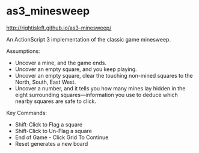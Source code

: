 as3_minesweep
=============

http://rightisleft.github.io/as3-minesweep/

An ActionScript 3 implementation of the classic game minesweep. 

Assumptions:

- Uncover a mine, and the game ends.
- Uncover an empty square, and you keep playing.
- Uncover an empty square, clear the touching non-mined squares to the North, South, East West.
- Uncover a number, and it tells you how many mines lay hidden in the eight surrounding squares—information you use to deduce which nearby squares are safe to click.

Key Commands: 
- Shift-Click to Flag a square
- Shift-Click to Un-Flag a square
- End of Game - Click Grid To Continue
- Reset generates a new board
